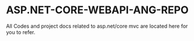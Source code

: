 # ASP.NET-CORE-WEBAPI-ANG-REPO
All Codes and project docs related to asp.net/core mvc are located here for you to refer.

